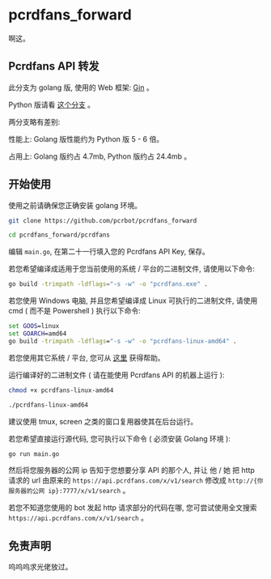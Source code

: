 # pcrdfans_forward
啊这。

## Pcrdfans API 转发

此分支为 golang 版, 使用的 Web 框架: [Gin](https://github.com/gin-gonic/gin) 。

Python 版请看 [这个分支](https://github.com/pcrbot/pcrdfans_forward/tree/fastapi) 。

两分支略有差别:

性能上: Golang 版性能约为 Python 版 5 - 6 倍。

占用上: Golang 版约占 4.7mb, Python 版约占 24.4mb 。

## 开始使用

使用之前请确保您正确安装 golang 环境。

```bash
git clone https://github.com/pcrbot/pcrdfans_forward

cd pcrdfans_forward/pcrdfans
```

编辑 `main.go`, 在第二十一行填入您的 Pcrdfans API Key, 保存。

若您希望编译成适用于您当前使用的系统 / 平台的二进制文件, 请使用以下命令:

```bash
go build -trimpath -ldflags="-s -w" -o "pcrdfans.exe" .
```

若您使用 Windows 电脑, 并且您希望编译成 Linux 可执行的二进制文件, 请使用 cmd ( 而不是 Powershell ) 执行以下命令:

```cmd
set GOOS=linux
set GOARCH=amd64
go build -trimpath -ldflags="-s -w" -o "pcrdfans-linux-amd64" .
```

若您使用其它系统 / 平台, 您可从 [这里](https://www.google.com/search?q=golang%E4%BA%A4%E5%8F%89%E7%BC%96%E8%AF%91) 获得帮助。

运行编译好的二进制文件 ( 请在能使用 Pcrdfans API 的机器上运行 ):

```bash
chmod +x pcrdfans-linux-amd64

./pcrdfans-linux-amd64
```

建议使用 tmux, screen 之类的窗口复用器使其在后台运行。

若您希望直接运行源代码, 您可执行以下命令 ( 必须安装 Golang 环境 ):

```bash
go run main.go
```

然后将您服务器的公网 ip 告知于您想要分享 API 的那个人, 并让 他 / 她 把 http 请求的 url 由原来的 `https://api.pcrdfans.com/x/v1/search` 修改成 `http://{你服务器的公网 ip}:7777/x/v1/search` 。

若您不知道您使用的 bot 发起 http 请求部分的代码在哪, 您可尝试使用全文搜索 `https://api.pcrdfans.com/x/v1/search` 。

## 免责声明

呜呜呜求光佬放过。